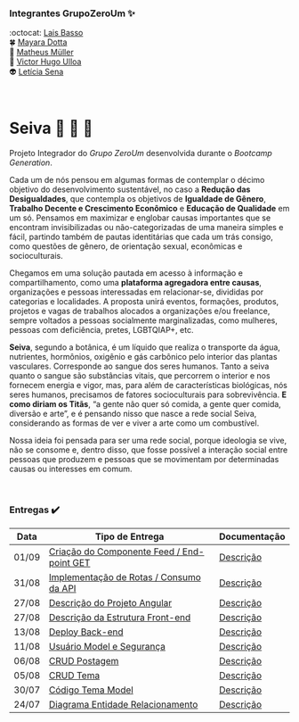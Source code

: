 ### Integrantes GrupoZeroUm :sparkles:
:octocat: [Lais Basso](https://github.com/laisbasso "GitHub")  
:four_leaf_clover: [Mayara Dotta](https://github.com/DottaMP "GitHub")  
:princess: [Matheus Müller](https://github.com/matheuxmuller "GitHub")  
:bear: [Victor Hugo Ulloa](https://github.com/Victorhup "GitHub")  
:alien: [Letícia Sena](https://github.com/leticia-sena "GitHub")

<br>

# Seiva :seedling: :leaves: :herb:
Projeto Integrador do *Grupo ZeroUm* desenvolvida durante o *Bootcamp Generation*.  

Cada um de nós pensou em algumas formas de contemplar o décimo objetivo do desenvolvimento sustentável, no caso a **Redução das Desigualdades**, que contempla os objetivos de **Igualdade de Gênero**, **Trabalho Decente e Crescimento Econômico** e **Educação de Qualidade** em um só. Pensamos em maximizar e englobar causas importantes que se encontram invisibilizadas ou não-categorizadas de uma maneira simples e fácil, partindo também de pautas identitárias que cada um trás consigo, como questões de gênero, de orientação sexual, econômicas e socioculturais.

Chegamos em uma solução pautada em acesso à informação e compartilhamento, como uma **plataforma agregadora entre causas**, organizações e pessoas interessadas em relacionar-se, divididas por categorias e localidades. A proposta unirá eventos, formações, produtos, projetos e vagas de trabalhos alocados a organizações e/ou freelance, sempre voltados a pessoas socialmente marginalizadas, como mulheres, pessoas com deficiência, pretes, LGBTQIAP+, etc. 

**Seiva**, segundo a botânica, é um líquido que realiza o transporte da água, nutrientes, hormônios, oxigênio e gás carbônico pelo interior das plantas vasculares. Corresponde ao sangue dos seres humanos. Tanto a seiva quanto o sangue são substâncias vitais, que percorrem o interior e nos fornecem energia e vigor, mas, para além de características biológicas, nós seres humanos, precisamos de fatores socioculturais para sobrevivência. **E como diriam os Titãs**, “a gente não quer só comida, a gente quer comida, diversão e arte”, e é pensando nisso que nasce a rede social Seiva, considerando as formas de ver e viver a arte como um combustível.

Nossa ideia foi pensada para ser uma rede social, porque ideologia se vive, não se consome e, dentro disso, que fosse possível a interação social entre pessoas que produzem e pessoas que se movimentam por determinadas causas ou interesses em comum.

<br>

### Entregas :heavy_check_mark:

| Data | Tipo de Entrega | Documentação |
|------|-----------------|--------------|
|01/09| [Criação do Componente Feed / End-point GET](https://github.com/laisbasso/PI-Seiva/commit/0ba92b766694fd007f0de0d72491f10702f0f42a "Criação do Componente Feed / End-point GET") | [Descrição](https://github.com/laisbasso/PI-Seiva/blob/master/Entregas/DescricaoEstruturaFrontEnd.md "Descrição")
|31/08| [Implementação de Rotas / Consumo da API](https://github.com/laisbasso/PI-Seiva/commit/3b56569de2e4f439ad135d178d0b0e493fc8d83a "Implementação de Rotas / Consumo da API") | [Descrição](https://github.com/laisbasso/PI-Seiva/blob/master/Entregas/DescricaoRotas-ConsumoAPI.md "Descrição")
|27/08| [Descrição do Projeto Angular](https://github.com/laisbasso/PI-Seiva/commit/598ed60888be9fa485e8461f8cf4ea36e0059549 "Descrição do Projeto Angular") | [Descrição](https://github.com/laisbasso/PI-Seiva/blob/master/Entregas/DescricaoAngular.md "Descrição")
|27/08| [Descrição da Estrutura Front-end](https://github.com/laisbasso/PI-Seiva/commit/598ed60888be9fa485e8461f8cf4ea36e0059549 "Descrição da Estrutura Front-end") | [Descrição](https://github.com/laisbasso/PI-Seiva/blob/master/Entregas/DescricaoEstruturaFrontEnd.md "Descrição")
|13/08| [Deploy Back-end](https://github.com/laisbasso/PI-Seiva/commit/95772d9143bbe80acaf4295117ffb299fa0a9046 "Deploy Back-end") | [Descrição](https://github.com/laisbasso/PI-Seiva/blob/master/Entregas/DescricaoDeployBackEnd.md "Descrição do Deploy")
|11/08| [Usuário Model e Segurança](https://github.com/laisbasso/PI-Seiva/commit/f87a90ea09a6c4ae479a77fcdb4b3f5ed700e3ed "Usuário Model e Camada de Segurança Basic") | [Descrição](https://github.com/laisbasso/PI-Seiva/blob/master/Entregas/DescricaoSeguran%C3%A7a.md "Descrição Camada de Segurança Basic")
|06/08| [CRUD Postagem](https://github.com/laisbasso/PI-Seiva/commit/64494d1105a38bdad728af1b76d1a39d6b37092c "CRUD Postagem") | [Descrição](https://github.com/laisbasso/PI-Seiva/blob/master/Entregas/DescricaoCRUDPostagem.md "Descrição CRUD Postagem")
|05/08| [CRUD Tema](https://github.com/laisbasso/PI-RedeSocial/commit/e1518cc2e0fae6a28ce606ae6e4493f2b973fea8 "CRUD Tema") | [Descrição](https://github.com/laisbasso/PI-Seiva/blob/master/Entregas/DescricaoCRUDTema.md "Descrição CRUD Tema")
|30/07| [Código Tema Model](https://github.com/laisbasso/PI-Seiva/commit/9a89780208e8b5489b298a70b97e5beb989c3f3e "Código Tema Model") | [Descrição](https://github.com/laisbasso/PI-Seiva/blob/master/Entregas/DescricaoTemaModel.md "Descrição Tema Model")
|24/07| [Diagrama Entidade Relacionamento](https://github.com/laisbasso/PI-Seiva/blob/master/DER/dbdesigner.pdf "DER") | [Descrição](https://github.com/laisbasso/PI-Seiva/blob/master/DER/DescricaoDER.md "Descrição DER")

 
